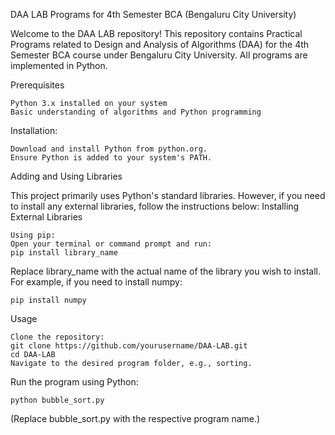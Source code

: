 DAA LAB Programs for 4th Semester BCA (Bengaluru City University)

Welcome to the DAA LAB repository! This repository contains Practical Programs related to Design and Analysis of Algorithms (DAA) for the 4th Semester BCA course under Bengaluru City University. All programs are implemented in Python.

Prerequisites

    Python 3.x installed on your system
    Basic understanding of algorithms and Python programming

Installation:

    Download and install Python from python.org.
    Ensure Python is added to your system's PATH.

Adding and Using Libraries

This project primarily uses Python's standard libraries. However, if you need to install any external libraries, follow the instructions below:
Installing External Libraries

    Using pip:
    Open your terminal or command prompt and run:
    pip install library_name

    

Replace library_name with the actual name of the library you wish to install. For example, if you need to install numpy:     

    pip install numpy
Usage

    Clone the repository:
    git clone https://github.com/yourusername/DAA-LAB.git
    cd DAA-LAB
    Navigate to the desired program folder, e.g., sorting.

Run the program using Python:

    python bubble_sort.py

(Replace bubble_sort.py with the respective program name.)

